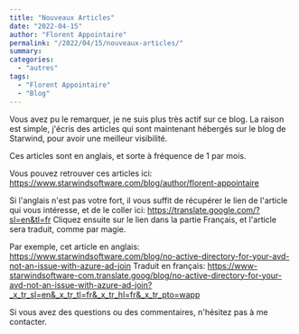 ```yaml
---
title: "Nouveaux Articles"
date: "2022-04-15"
author: "Florent Appointaire"
permalink: "/2022/04/15/nouveaux-articles/"
summary:
categories: 
  - "autres"
tags:
  - "Florent Appointaire"
  - "Blog"
---
```

Vous avez pu le remarquer, je ne suis plus très actif sur ce blog. La raison est simple, j'écris des articles qui sont maintenant hébergés sur le blog de Starwind, pour avoir une meilleur visibilité.

Ces articles sont en anglais, et sorte à fréquence de 1 par mois.

Vous pouvez retrouver ces articles ici: https://www.starwindsoftware.com/blog/author/florent-appointaire

Si l'anglais n'est pas votre fort, il vous suffit de récupérer le lien de l'article qui vous intéresse, et de le coller ici: https://translate.google.com/?sl=en&tl=fr
Cliquez ensuite sur le lien dans la partie Français, et l'article sera traduit, comme par magie. 

Par exemple, cet article en anglais: https://www.starwindsoftware.com/blog/no-active-directory-for-your-avd-not-an-issue-with-azure-ad-join
Traduit en français: https://www-starwindsoftware-com.translate.goog/blog/no-active-directory-for-your-avd-not-an-issue-with-azure-ad-join?_x_tr_sl=en&_x_tr_tl=fr&_x_tr_hl=fr&_x_tr_pto=wapp

Si vous avez des questions ou des commentaires, n'hésitez pas à me contacter.
